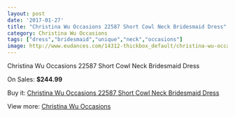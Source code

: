```yaml
---
layout: post
date: '2017-01-27'
title: "Christina Wu Occasions 22587 Short Cowl Neck Bridesmaid Dress"
category: Christina Wu Occasions
tags: ["dress","bridesmaid","unique","neck","occasions"]
image: http://www.eudances.com/14312-thickbox_default/christina-wu-occasions-22587-short-cowl-neck-bridesmaid-dress.jpg
---
```

Christina Wu Occasions 22587 Short Cowl Neck Bridesmaid Dress

On Sales: **$244.99**
<a href="https://www.eudances.com/en/christina-wu-occasions/4297-christina-wu-occasions-22587-short-cowl-neck-bridesmaid-dress.html"><amp-img layout="responsive" width="600" height="600" src="//www.eudances.com/14312-thickbox_default/christina-wu-occasions-22587-short-cowl-neck-bridesmaid-dress.jpg" alt="Christina Wu Occasions 22587 Short Cowl Neck Bridesmaid Dress 0" /></a>
<a href="https://www.eudances.com/en/christina-wu-occasions/4297-christina-wu-occasions-22587-short-cowl-neck-bridesmaid-dress.html"><amp-img layout="responsive" width="600" height="600" src="//www.eudances.com/14313-thickbox_default/christina-wu-occasions-22587-short-cowl-neck-bridesmaid-dress.jpg" alt="Christina Wu Occasions 22587 Short Cowl Neck Bridesmaid Dress 1" /></a>
<a href="https://www.eudances.com/en/christina-wu-occasions/4297-christina-wu-occasions-22587-short-cowl-neck-bridesmaid-dress.html"><amp-img layout="responsive" width="600" height="600" src="//www.eudances.com/14314-thickbox_default/christina-wu-occasions-22587-short-cowl-neck-bridesmaid-dress.jpg" alt="Christina Wu Occasions 22587 Short Cowl Neck Bridesmaid Dress 2" /></a>
<a href="https://www.eudances.com/en/christina-wu-occasions/4297-christina-wu-occasions-22587-short-cowl-neck-bridesmaid-dress.html"><amp-img layout="responsive" width="600" height="600" src="//www.eudances.com/14315-thickbox_default/christina-wu-occasions-22587-short-cowl-neck-bridesmaid-dress.jpg" alt="Christina Wu Occasions 22587 Short Cowl Neck Bridesmaid Dress 3" /></a>

Buy it: [Christina Wu Occasions 22587 Short Cowl Neck Bridesmaid Dress](https://www.eudances.com/en/christina-wu-occasions/4297-christina-wu-occasions-22587-short-cowl-neck-bridesmaid-dress.html "Christina Wu Occasions 22587 Short Cowl Neck Bridesmaid Dress")

View more: [Christina Wu Occasions](https://www.eudances.com/en/59-christina-wu-occasions "Christina Wu Occasions")